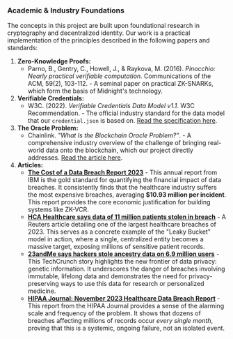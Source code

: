 ### Academic & Industry Foundations

The concepts in this project are built upon foundational research in cryptography and decentralized identity. Our work is a practical implementation of the principles described in the following papers and standards:

1.  **Zero-Knowledge Proofs:**
    *   Parno, B., Gentry, C., Howell, J., & Raykova, M. (2016). *Pinocchio: Nearly practical verifiable computation*. Communications of the ACM, 59(2), 103-112. - A seminal paper on practical ZK-SNARKs, which form the basis of Midnight's technology.
2.  **Verifiable Credentials:**
    *   W3C. (2022). *Verifiable Credentials Data Model v1.1*. W3C Recommendation. - The official industry standard for the data model that our `credential.json` is based on. [Read the specification here](https://www.w3.org/TR/vc-data-model/).
3.  **The Oracle Problem:**
    *   Chainlink. *"What Is the Blockchain Oracle Problem?"*. - A comprehensive industry overview of the challenge of bringing real-world data onto the blockchain, which our project directly addresses. [Read the article here](https://chain.link/education/blockchain-oracles).
4.  **Articles:**
    *   **[The Cost of a Data Breach Report 2023](https://www.ibm.com/reports/data-breach)** - This annual report from IBM is the gold standard for quantifying the financial impact of data breaches. It consistently finds that the healthcare industry suffers the most expensive breaches, averaging **$10.93 million per incident**. This report provides the core economic justification for building systems like ZK-VCR.
    *   **[HCA Healthcare says data of 11 million patients stolen in breach](https://www.reuters.com/technology/hca-healthcare-says-data-11-mln-patients-stolen-2023-07-10/)** - A Reuters article detailing one of the largest healthcare breaches of 2023. This serves as a concrete example of the "Leaky Bucket" model in action, where a single, centralized entity becomes a massive target, exposing millions of sensitive patient records.
    *   **[23andMe says hackers stole ancestry data on 6.9 million users](https://techcrunch.com/2023/12/04/23andme-confirms-hackers-stole-ancestry-data-on-6-9-million-users/)** - This TechCrunch story highlights the new frontier of data privacy: genetic information. It underscores the danger of breaches involving immutable, lifelong data and demonstrates the need for privacy-preserving ways to use this data for research or personalized medicine.
    *   **[HIPAA Journal: November 2023 Healthcare Data Breach Report](https://www.hipaajournal.com/november-2023-healthcare-data-breach-report/)** - This report from the HIPAA Journal provides a sense of the alarming scale and frequency of the problem. It shows that dozens of breaches affecting millions of records occur *every single month*, proving that this is a systemic, ongoing failure, not an isolated event.
